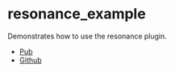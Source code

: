 # resonance_example

Demonstrates how to use the resonance plugin.

- [Pub](https://pub.dev/packages/resonance)
- [Github](https://github.com/suganda8/resonance)